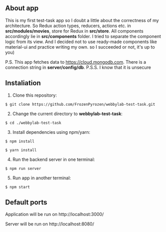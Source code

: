 ## About app
This is my first test-task app so I doubt a little about the correctness of my architecture. So Redux action types, reducers, actions etc. in **src/modules/movies**, store for Redux in **src/store**. All components accordingly lie in **src/components** folder. I tried to separate the component logic from its view. And I decided not to use ready-made components like material-ui and practice writing my own. so I succeeded or not, it's up to you)

P.S. This app fetches data to https://cloud.mongodb.com. There is a connection string in **server/config/db**.
P.S.S. I know that it is unsecure

## Instaliation

1. Clone this repository:
```
$ git clone https://github.com/FrozenPyrozen/webbylab-test-task.git
```
2. Change the current directory to **webbylab-test-task**:
```
$ cd ./webbylab-test-task
```
3. Install dependencies using npm/yarn:
```
$ npm install
```
```
$ yarn install
```
4. Run the backend server in one terminal:
```
$ npm run server
```
5. Run app in another terminal:
```
$ npm start
```

## Default ports

Application will be run on http://localhost:3000/

Server will be run on http://localhost:8080/
